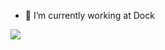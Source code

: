 
- 🔭 I’m currently working at Dock

<img align="left" src="https://github-readme-stats.vercel.app/api/top-langs/?username=aguiarroney&layout=compact&theme=vue" />

